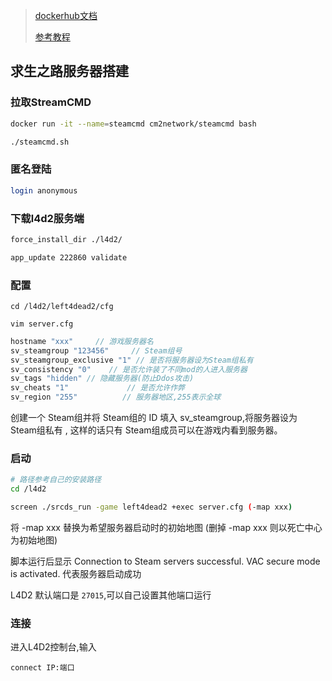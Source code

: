 <!--
 * @Description: 
 * @Version: 1.0
 * @Author: DaLao
 * @Email: dalao_li@163.com
 * @Date: 2022-01-11 09:35:26
 * @LastEditors: dalao
 * @LastEditTime: 2022-04-18 22:16:12
-->

> [dockerhub文档](https://hub.docker.com/r/cm2network/squad/)
>  
> [参考教程](https://www.maxyang.world/ubuntu-l4d2-server/)


## 求生之路服务器搭建


### 拉取StreamCMD

```sh
docker run -it --name=steamcmd cm2network/steamcmd bash
```

```sh
./steamcmd.sh
```

### 匿名登陆

```sh
login anonymous
```

### 下载l4d2服务端

```sh
force_install_dir ./l4d2/
```

```sh
app_update 222860 validate
```

### 配置

```
cd /l4d2/left4dead2/cfg

vim server.cfg
```

```c
hostname "xxx"     // 游戏服务器名
sv_steamgroup "123456"     // Steam组号
sv_steamgroup_exclusive "1" // 是否将服务器设为Steam组私有
sv_consistency "0"    // 是否允许装了不同mod的人进入服务器
sv_tags "hidden" // 隐藏服务器(防止Ddos攻击)
sv_cheats "1"             // 是否允许作弊
sv_region "255"          // 服务器地区,255表示全球
```

创建一个 Steam组并将 Steam组的 ID 填入 sv\_steamgroup,将服务器设为 Steam组私有 , 这样的话只有 Steam组成员可以在游戏内看到服务器。


### 启动

```sh
# 路径参考自己的安装路径  
cd /l4d2  

screen ./srcds_run -game left4dead2 +exec server.cfg (-map xxx)
```
将 -map xxx 替换为希望服务器启动时的初始地图 (删掉 -map xxx 则以死亡中心为初始地图)

脚本运行后显示 Connection to Steam servers successful. VAC secure mode is activated. 代表服务器启动成功

L4D2 默认端口是 `27015`,可以自己设置其他端口运行


### 连接

进入L4D2控制台,输入

```
connect IP:端口
```
